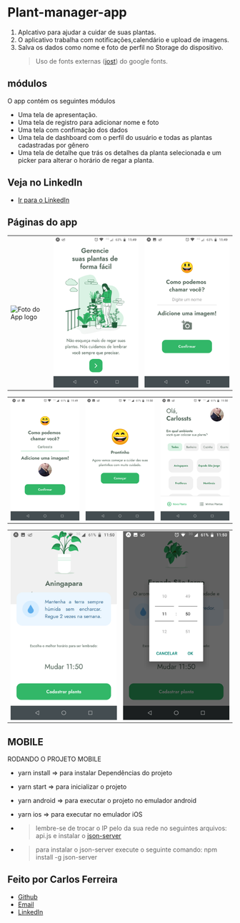 # Plant-manager-app

1. Aplcativo para ajudar a cuidar de suas plantas.
2. O aplicativo trabalha com notificações,calendário e upload de imagens.
3. Salva os dados como nome e foto de perfil no Storage do dispositivo.
   > Uso de fonts externas ([jost](https://fonts.google.com/specimen/Jost)) do google fonts.

## módulos

O app contém os seguintes módulos

- Uma tela de apresentação.
- Uma tela de registro para adicionar nome e foto
- Uma tela com confimação dos dados
- Uma tela de dashboard com o perfil do usuário e todas as plantas cadastradas por gênero
- Uma tela de detalhe que trás os detalhes da planta selecionada e um picker para alterar o horário de regar a planta.

## Veja no LinkedIn

- [Ir para o LinkedIn](https://www.linkedin.com/posts/carlos-ferreira-4b2ba219a_milhaextra-reactnative-nlw5-activity-6791517217042264064-hzv6)

## Páginas do app

<table>
  <tr>
<td><img src="https://github.com/CarlosSTS/NLW5/blob/master/images/logo.png" alt="Foto do App logo" width="360" /></td>
<td><img src="https://github.com/CarlosSTS/NLW5/blob/master/images/screen1.png" alt="Foto do App tela1" width="360" /></td>
<td><img src="https://github.com/CarlosSTS/NLW5/blob/master/images/screen2.png" alt="Foto do App tela2" width="360" /></td>
</tr>
</table>

<table>
  <tr>
<td><img src="https://github.com/CarlosSTS/NLW5/blob/master/images/screen3.png" alt="Foto do App tela3" width="360" /></td>
<td><img src="https://github.com/CarlosSTS/NLW5/blob/master/images/screen4.png" alt="Foto do App tela4" width="360" /></td>
<td><img src="https://github.com/CarlosSTS/NLW5/blob/master/images/screen5.png" alt="Foto do App tela5" width="360" /></td>
</tr>
</table>

<table>
  <tr>
<td><img src="https://github.com/CarlosSTS/NLW5/blob/master/images/screen6.png" alt="Foto do App tela6" width="360" /></td>
<td><img src="https://github.com/CarlosSTS/NLW5/blob/master/images/screen7.png" alt="Foto do App tela7" width="360" /></td>
</tr>
</table>

## MOBILE

RODANDO O PROJETO MOBILE

- yarn install => para instalar Dependências do projeto
- yarn start => para inicializar o projeto
- yarn android => para executar o projeto no emulador android
- yarn ios => para executar no emulador iOS
- > lembre-se de trocar o IP pelo da sua rede no seguintes arquivos: api.js e instalar o [json-server](https://github.com/typicode/json-server)

- > para instalar o json-server execute o seguinte comando: npm install -g json-server

## Feito por Carlos Ferreira

- [Github](https://www.github.com/CarlosSTS)
- [Email](mailto://carlossts826@gmail.com)
- [LinkedIn](https://www.linkedin.com/in/carlos-ferreira-4b2ba219a/)

